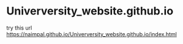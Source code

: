 # Univerversity_website.github.io
try this url
https://naimpal.github.io/Univerversity_website.github.io/index.html
